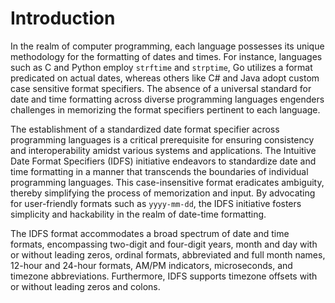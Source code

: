 # Introduction

In the realm of computer programming, each language possesses its unique methodology for the formatting of dates and times. For instance, languages such as C and Python employ `strftime` and `strptime`, Go utilizes a format predicated on actual dates, whereas others like C# and Java adopt custom case sensitive format specifiers. The absence of a universal standard for date and time formatting across diverse programming languages engenders challenges in memorizing the format specifiers pertinent to each language.

The establishment of a standardized date format specifier across programming languages is a critical prerequisite for ensuring consistency and interoperability amidst various systems and applications. The Intuitive Date Format Specifiers (IDFS) initiative endeavors to standardize date and time formatting in a manner that transcends the boundaries of individual programming languages. This case-insensitive format eradicates ambiguity, thereby simplifying the process of memorization and input. By advocating for user-friendly formats such as `yyyy-mm-dd`, the IDFS initiative fosters simplicity and hackability in the realm of date-time formatting.

The IDFS format accommodates a broad spectrum of date and time formats, encompassing two-digit and four-digit years, month and day with or without leading zeros, ordinal formats, abbreviated and full month names, 12-hour and 24-hour formats, AM/PM indicators, microseconds, and timezone abbreviations. Furthermore, IDFS supports timezone offsets with or without leading zeros and colons.
